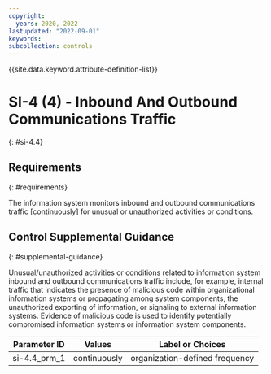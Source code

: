 ```yaml
---
copyright:
  years: 2020, 2022
lastupdated: "2022-09-01"
keywords: 
subcollection: controls
---
```



{{site.data.keyword.attribute-definition-list}}


# SI-4 (4) - Inbound And Outbound Communications Traffic
{: #si-4.4}

## Requirements
{: #requirements}

The information system monitors inbound and outbound communications traffic [continuously] for unusual or unauthorized activities or conditions.

## Control Supplemental Guidance
{: #supplemental-guidance}

Unusual/unauthorized activities or conditions related to information system inbound and outbound communications traffic include, for example, internal traffic that indicates the presence of malicious code within organizational information systems or propagating among system components, the unauthorized exporting of information, or signaling to external information systems. Evidence of malicious code is used to identify potentially compromised information systems or information system components.

| Parameter ID | Values | Label or Choices |
|---|---|---|
| si-4.4_prm_1 | continuously | organization-defined frequency |